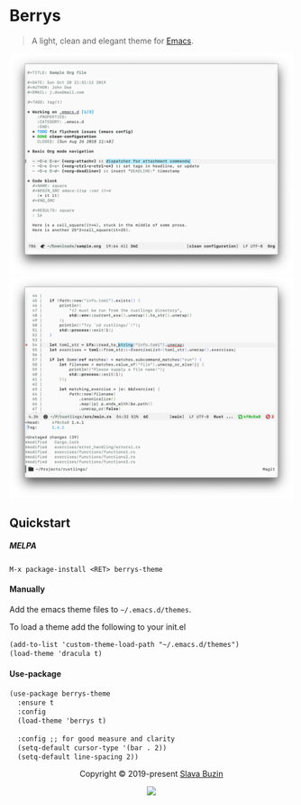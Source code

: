 # Berrys

> A light, clean and elegant theme for [Emacs](https://www.gnu.org/software/emacs/).

![Screenshot1](assets/org-mode.png)
![Screenshot1](assets/rust-mode.png)

## Quickstart

##### MELPA

`M-x package-install <RET> berrys-theme`

#### Manually

Add the emacs theme files to `~/.emacs.d/themes`.

To load a theme add the following to your init.el

```
(add-to-list 'custom-theme-load-path "~/.emacs.d/themes")
(load-theme 'dracula t)
```

#### Use-package

```
(use-package berrys-theme
  :ensure t
  :config
  (load-theme 'berrys t)

  :config ;; for good measure and clarity
  (setq-default cursor-type '(bar . 2))
  (setq-default line-spacing 2))
```

<p align="center">Copyright &copy; 2019-present <a href="mailto:v8v.buzin@gmail.com">Slava Buzin</a></p>

<p align="center"><a href="https://github.com/vbuzin/berrys-theme/blob/master/LICENSE"><img src="https://img.shields.io/static/v1.svg?style=flat&label=License&message=MIT&logoColor=eceff4&logo=github&colorA=2C302E&colorB=1098F7"/></a></p>
